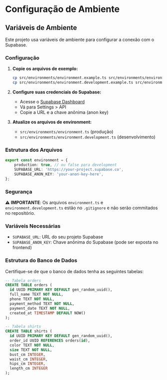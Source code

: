 # Configuração de Ambiente

## Variáveis de Ambiente

Este projeto usa variáveis de ambiente para configurar a conexão com o Supabase.

### Configuração

1. **Copie os arquivos de exemplo:**
   ```bash
   cp src/environments/environment.example.ts src/environments/environment.ts
   cp src/environments/environment.development.example.ts src/environments/environment.development.ts
   ```

2. **Configure suas credenciais do Supabase:**
   - Acesse o [Supabase Dashboard](https://supabase.com/dashboard)
   - Vá para Settings > API
   - Copie a URL e a chave anônima (anon key)

3. **Atualize os arquivos de environment:**
   - `src/environments/environment.ts` (produção)
   - `src/environments/environment.development.ts` (desenvolvimento)

### Estrutura dos Arquivos

```typescript
export const environment = {
    production: true, // ou false para development
    SUPABASE_URL: 'https://your-project.supabase.co',
    SUPABASE_ANON_KEY: 'your-anon-key-here',
};
```

### Segurança

⚠️ **IMPORTANTE**: Os arquivos `environment.ts` e `environment.development.ts` estão no `.gitignore` e não serão commitados no repositório.

### Variáveis Necessárias

- `SUPABASE_URL`: URL do seu projeto Supabase
- `SUPABASE_ANON_KEY`: Chave anônima do Supabase (pode ser exposta no frontend)

### Estrutura do Banco de Dados

Certifique-se de que o banco de dados tenha as seguintes tabelas:

```sql
-- Tabela orders
CREATE TABLE orders (
  id UUID PRIMARY KEY DEFAULT gen_random_uuid(),
  full_name TEXT NOT NULL,
  phone TEXT NOT NULL,
  payment_method TEXT NOT NULL,
  payment_date TEXT NOT NULL,
  created_at TIMESTAMP DEFAULT NOW()
);

-- Tabela shirts
CREATE TABLE shirts (
  id UUID PRIMARY KEY DEFAULT gen_random_uuid(),
  order_id UUID REFERENCES orders(id),
  color TEXT NOT NULL,
  size TEXT NOT NULL,
  bust_cm INTEGER,
  waist_cm INTEGER,
  hips_cm INTEGER,
  length_cm INTEGER
);
```
